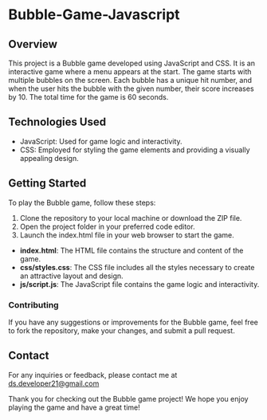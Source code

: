 # Bubble-Game-Javascript

<!--
## Live Demo
Access the live version of the project: [Netlify Link](https://saadatbubblegame.netlify.app/)

This project is deployed and hosted on Netlify. Click the link above to explore the live version.
-->
## Overview

This project is a Bubble game developed using JavaScript and CSS. It is an interactive game where a menu appears at the start. The game starts with multiple bubbles on the screen. Each bubble has a unique hit number, and when the user hits the bubble with the given number, their score increases by 10. The total time for the game is 60 seconds.

## Technologies Used

- JavaScript: Used for game logic and interactivity.
- CSS: Employed for styling the game elements and providing a visually appealing design.

## Getting Started

To play the Bubble game, follow these steps:

1. Clone the repository to your local machine or download the ZIP file.
2. Open the project folder in your preferred code editor.
3. Launch the index.html file in your web browser to start the game.

  
- **index.html**: The HTML file contains the structure and content of the game.
- **css/styles.css**: The CSS file includes all the styles necessary to create an attractive layout and design.
- **js/script.js**: The JavaScript file contains the game logic and interactivity.

### Contributing

If you have any suggestions or improvements for the Bubble game, feel free to fork the repository, make your changes, and submit a pull request.

## Contact

For any inquiries or feedback, please contact me at ds.developer21@gmail.com

Thank you for checking out the Bubble game project! We hope you enjoy playing the game and have a great time!
